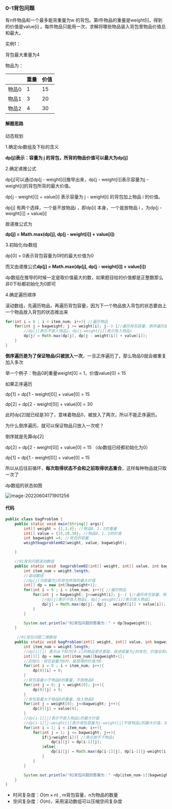 ### 0-1背包问题

有n件物品和一个最多能背重量为w 的背包。第i件物品的重量是weight[i]，得到的价值是value[i] 。每件物品只能用一次，求解将哪些物品装入背包里物品价值总和最大。

实例1：

背包最大重量为4

物品为：

|       | 重量 | 价值 |
| ----- | ---- | ---- |
| 物品0 | 1    | 15   |
| 物品1 | 3    | 20   |
| 物品2 | 4    | 30   |

#### 解题思路

动态规划

1.确定dp数组及下标的含义

**dp[j]表示：容量为 j 的背包，所背的物品价值可以最大为dp[j]**

2.确定递推公式

dp[j]可以通过dp[j - weight[i]]推导出来，dp[j - weight[i]]表示容量为j - weight[i]的背包所背的最大价值。

dp[j - weight[i]] + value[i] 表示容量为 j - weight[i] 的背包加上物品 i 的价值。

dp[j] 有两个选择，一个是不放物品i ，即dp[i] 本身，一个是放物品 i ，为dp[j - weight[i]] + value[i] 

故递推公式为

**dp[j] = Math.max(dp[j], dp[j - weight[i]] + value[i])**

3.初始化dp数组

dp[0] = 0表示背包容量为0时的最大价值为0

而又由递推公式**dp[j] = Math.max(dp[j], dp[j - weight[i]] + value[i])**

dp数组在推导的时候一定是取价值最大的数，如果题目给的价值都是正整数那么非0下标都初始化为0即可

4.确定遍历顺序

滚动数组，先遍历物品，再遍历背包容量，因为下一个物品放入背包的状态要由上一个物品放入背包的状态推出来

```java
for(int i = 0 ; i < item_num; i++){ //遍历物品
    for(int j = bagweight; j >= weight[i]; j--) {//遍历背包容量，倒序遍历是为了保证物品i只被放入一次
        //dp[j]表示不放入物品i，dp[j-weight[i]]表示放入物品i
        dp[j] = Math.max(dp[j], dp[j - weight[i]] + value[i]);
    }
}
```

**倒序遍历是为了保证物品i只被放入一次**，一旦正序遍历了，那么物品0就会被重复加入多次

举一个例子：物品0的重量weight[0] = 1，价值value[0] = 15

如果正序遍历

dp[1] = dp[1 - weight[0]] + value[0] = 15

dp[2] = dp[2 - weight[0]] + value[0] = 30

此时dp[2]就已经是30了，意味着物品0，被放入了两次，所以不能正序遍历。

为什么倒序遍历，就可以保证物品只放入一次呢？

倒序就是先算dp[2]

dp[2] = dp[2 - weight[0]] + value[0] = 15 （dp数组已经都初始化为0）

dp[1] = dp[1 - weight[0]] + value[0] = 15

所以从后往前循环，**每次取得状态不会和之前取得状态重合**，这样每种物品就只取一次了



dp数组的状态如图

![image-20220604171901256](https://palepics.oss-cn-guangzhou.aliyuncs.com/img/202206041719301.png)

#### 代码

```java
public class bagProblem {
    public static void main(String[] args){
        int[] weight = {1,3,4}; //物品0，1，2的重量
        int[] value = {15,20,30}; //物品0，1，2的价值
        int bagweight =4; //背包的容量
        weightbagproblem02(weight, value, bagweight);

    }

    //01背包问题滚动数组
    public static void  bagproblem02(int[] weight, int[] value, int bagweight){
        int item_num = weight.length;
        //滚动数组
        //dp[j]为容量为j的背包所背的最大价值
        int[] dp = new int[bagweight+1];
        for(int i = 0 ; i < item_num; i++){ //遍历物品
            for(int j = bagweight; j>=weight[i]; j--) {//遍历背包容量，倒序遍历是为了保证物品i只被放入一次
                //dp[j]表示不放入物品i，dp[j-weight[i]]表示放入物品i
                dp[j] = Math.max(dp[j], dp[j - weight[i]] + value[i]);
            }
        }

        System.out.println("01背包问题的答案为：" + dp[bagweight]);
    }
    
     //01背包问题二维数组
    public static void bagProblem(int[] weight, int[] value, int bagweight){
        int item_num = weight.length;
        //dp[i][j] 表示从下标为[0-i]的物品里任意取，放进容量为j的背包，价值总和最大是多少
        int[][] dp = new int[item_num][bagweight+1];
        //初始化：背包容量为0时，能获得的价值为0
        for(int i = 0 ; i < item_num; i++){
            dp[0][i] = 0;
        }
        //背包容量小于物品0的重量，不放物品0
        for(int j = 0; j < weight[0]; j++){
            dp[0][j] = 0;
        }
        //背包容量大于物品0的重量，放入物品0
        for(int j = weight[0]; j<=bagweight; j++){
            dp[0][j] = value[0];
        }
        //dp[i-1][j]表示不放入物品i的最大价值
        //dp[i-1][j-weight[i]表示背包容量为j-weight[i]不放物品i的最大价值，加上value[i]即为容量为j放入物品i的最大价值
        for(int i = 1; i < item_num; i++){
            for(int j = 1; j <= bagweight; j++){
                if(j<weight[i]){ //表示放不下物品i
                    dp[i][j] = dp[i-1][j];
                }else{
                    dp[i][j] = Math.max(dp[i-1][j], dp[i-1][j-weight[i]]+value[i]);
                }
            }
        }

        System.out.println("01背包问题的答案为：" +dp[item_num-1][bagweight]);
    }
}
```

- 时间复杂度：$O(m × n)$ , m背包容量，n为物品的数量
- 空间复杂度：$O(m)$，采用滚动数组可以压缩空间复杂度


